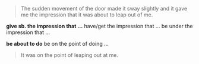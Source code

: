 >The sudden movement of the door made it sway slightly and it gave me the impression that it was about to leap out of me.

**give sb. the impression that ...**
have/get the impression that ...
be under the impression that ...

**be about to do**
be on the point of doing ...
>It was on the point of leaping out at me.
